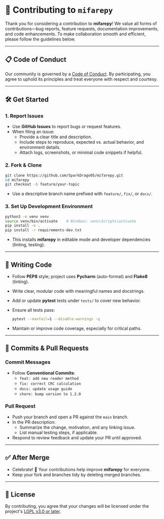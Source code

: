 # 🤝 Contributing to `mifarepy`

Thank you for considering a contribution to **mifarepy**! We value all forms of contributions—bug reports, feature requests, documentation improvements, and code enhancements. To make collaboration smooth and efficient, please follow the guidelines below.

---

## 📋 Code of Conduct

Our community is governed by a [Code of Conduct](CODE_OF_CONDUCT.md). By participating, you agree to uphold its principles and treat everyone with respect and courtesy.

---

## 🛠 Get Started

### 1. Report Issues

- Use **GitHub Issues** to report bugs or request features.
- When filing an issue:
  - Provide a clear title and description.
  - Include steps to reproduce, expected vs. actual behavior, and environment details.
  - Attach logs, screenshots, or minimal code snippets if helpful.

### 2. Fork & Clone

```bash
git clone https://github.com/SparkDrago05/mifarepy.git
cd mifarepy
git checkout -b feature/your-topic
```

- Use a descriptive branch name prefixed with `feature/`, `fix/`, or `docs/`.

### 3. Set Up Development Environment

```bash
python3 -m venv venv
source venv/bin/activate    # Windows: venv\Scripts\activate
pip install -e .
pip install -r requirements-dev.txt
```

- This installs **mifarepy** in editable mode and developer dependencies (linting, testing).

---

## 🚧 Writing Code

- Follow **PEP8** style; project uses **Pycharm** (auto-format) and **Flake8** (linting).
- Write clear, modular code with meaningful names and docstrings.
- Add or update **pytest** tests under `tests/` to cover new behavior.
- Ensure all tests pass:

  ```bash
  pytest --maxfail=1 --disable-warnings -q
  ```

- Maintain or improve code coverage, especially for critical paths.

---

## 💬 Commits & Pull Requests

### Commit Messages

- Follow **Conventional Commits**:
  - `feat: add new reader method`
  - `fix: correct CRC calculation`
  - `docs: update usage guide`
  - `chore: bump version to 1.2.0`

### Pull Request

- Push your branch and open a PR against the `main` branch.
- In the PR description:
  - Summarize the change, motivation, and any linking issue.
  - List manual testing steps, if applicable.
- Respond to review feedback and update your PR until approved.

---

## ✅ After Merge

- Celebrate! 🎉 Your contributions help improve **mifarepy** for everyone.
- Keep your fork and branches tidy by deleting merged branches.

---

## 📜 License

By contributing, you agree that your changes will be licensed under the project's [LGPL v3.0 or later](LICENSE).
